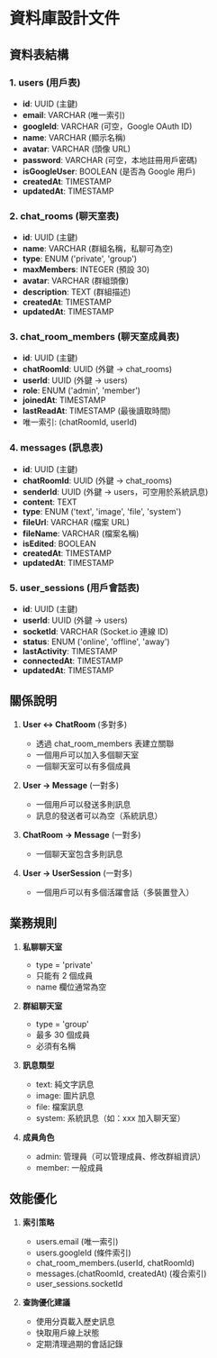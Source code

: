 # 資料庫設計文件

## 資料表結構

### 1. users (用戶表)
- **id**: UUID (主鍵)
- **email**: VARCHAR (唯一索引)
- **googleId**: VARCHAR (可空，Google OAuth ID)
- **name**: VARCHAR (顯示名稱)
- **avatar**: VARCHAR (頭像 URL)
- **password**: VARCHAR (可空，本地註冊用戶密碼)
- **isGoogleUser**: BOOLEAN (是否為 Google 用戶)
- **createdAt**: TIMESTAMP
- **updatedAt**: TIMESTAMP

### 2. chat_rooms (聊天室表)
- **id**: UUID (主鍵)
- **name**: VARCHAR (群組名稱，私聊可為空)
- **type**: ENUM ('private', 'group')
- **maxMembers**: INTEGER (預設 30)
- **avatar**: VARCHAR (群組頭像)
- **description**: TEXT (群組描述)
- **createdAt**: TIMESTAMP
- **updatedAt**: TIMESTAMP

### 3. chat_room_members (聊天室成員表)
- **id**: UUID (主鍵)
- **chatRoomId**: UUID (外鍵 -> chat_rooms)
- **userId**: UUID (外鍵 -> users)
- **role**: ENUM ('admin', 'member')
- **joinedAt**: TIMESTAMP
- **lastReadAt**: TIMESTAMP (最後讀取時間)
- 唯一索引: (chatRoomId, userId)

### 4. messages (訊息表)
- **id**: UUID (主鍵)
- **chatRoomId**: UUID (外鍵 -> chat_rooms)
- **senderId**: UUID (外鍵 -> users，可空用於系統訊息)
- **content**: TEXT
- **type**: ENUM ('text', 'image', 'file', 'system')
- **fileUrl**: VARCHAR (檔案 URL)
- **fileName**: VARCHAR (檔案名稱)
- **isEdited**: BOOLEAN
- **createdAt**: TIMESTAMP
- **updatedAt**: TIMESTAMP

### 5. user_sessions (用戶會話表)
- **id**: UUID (主鍵)
- **userId**: UUID (外鍵 -> users)
- **socketId**: VARCHAR (Socket.io 連線 ID)
- **status**: ENUM ('online', 'offline', 'away')
- **lastActivity**: TIMESTAMP
- **connectedAt**: TIMESTAMP
- **updatedAt**: TIMESTAMP

## 關係說明

1. **User <-> ChatRoom** (多對多)
   - 透過 chat_room_members 表建立關聯
   - 一個用戶可以加入多個聊天室
   - 一個聊天室可以有多個成員

2. **User -> Message** (一對多)
   - 一個用戶可以發送多則訊息
   - 訊息的發送者可以為空（系統訊息）

3. **ChatRoom -> Message** (一對多)
   - 一個聊天室包含多則訊息

4. **User -> UserSession** (一對多)
   - 一個用戶可以有多個活躍會話（多裝置登入）

## 業務規則

1. **私聊聊天室**
   - type = 'private'
   - 只能有 2 個成員
   - name 欄位通常為空

2. **群組聊天室**
   - type = 'group'
   - 最多 30 個成員
   - 必須有名稱

3. **訊息類型**
   - text: 純文字訊息
   - image: 圖片訊息
   - file: 檔案訊息
   - system: 系統訊息（如：xxx 加入聊天室）

4. **成員角色**
   - admin: 管理員（可以管理成員、修改群組資訊）
   - member: 一般成員

## 效能優化

1. **索引策略**
   - users.email (唯一索引)
   - users.googleId (條件索引)
   - chat_room_members.(userId, chatRoomId)
   - messages.(chatRoomId, createdAt) (複合索引)
   - user_sessions.socketId

2. **查詢優化建議**
   - 使用分頁載入歷史訊息
   - 快取用戶線上狀態
   - 定期清理過期的會話記錄